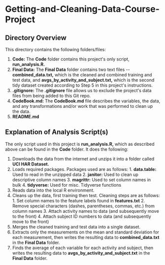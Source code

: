 # Getting-and-Cleaning-Data-Course-Project

## Directory Overview 
This directory contains the following folders/files: 

  1. **Code:** The **Code** folder contains this project's only script, **run_analysis.R.**
  2. **Final Data:** The **Final Data** folder contains two text files -- **combined_data.txt,** which is the cleaned and combined training and test data, and **avgs_by_activity_and_subject.txt,** which is the second tidy dataset created according to Step 5 in this project's instructions.
  3. **.gitignore:** The **.gitignore** file allows us to exclude the project's data files from being added to this Git repo. 
  4. **CodeBook.md:** The **CodeBook.md** file describes the variables, the data, and any transformations and/or work that was performed to clean up the data. 
  5. **README.md**
  
## Explanation of Analysis Script(s)
The only script used in this project is **run_analysis.R,** which as described above can be found in the **Code** folder. It does the following: 

  1. Downloads the data from the internet and unzips it into a folder called **UCI HAR Dataset.**
  2. Loads required packages. Packages used are as follows: 
    1. **data.table:** Used to read in the unzipped data
    2. **janitor:** Used to clean up descriptive column names
    3. **magrittr:** Used to set column names in bulk 
    4. **tidyverse:** Used for misc. Tidyverse functions
  3. Reads data into the local R environment.
  4. Cleans up the data, first training then test. Cleaning steps are as follows: 
    1. Set column names to the feature labels found in **features.txt**
    2. Remove special characters (dashes, parentheses, commas, etc.) from column names 
    3. Attach activity names to data (and subsequently move to the front)
    4. Attach subject ID numbers to data (and subsequently move to the front)
  5. Merges the cleaned training and test data into a single dataset.
  6. Extracts only the measurements on the mean and standard deviation for each measurement, then writes the resulting data to **combined_data.txt** in the **Final Data** folder.
  7. Finds the average of each variable for each activity and subject, then writes the resulting data to **avgs_by_activity_and_subject.txt** in the **Final Data** folder. 